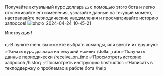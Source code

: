 Получайте актуальный курс доллара 💵 с помощью этого бота и легко отслеживайте его изменения, узнавайте данные на текущий момент, настраивайте периодические уведомления и просматривайте историю запросов!
![photo_2024-04-24_10-45-21](https://github.com/Timmn3/dollar_rate_queries/assets/90189283/31a8a0bb-21f8-4c53-8c21-ff19cc4b3681)

Инструкция❗️

👉В пункте menu вы можете выбрать команды, или ввести их вручную:
✅Узнать курс доллара на текущий момент /dollar_rate
✅Получать данные периодически /receive_on_time
✅Просмотреть историю запросов /history
✅Посмотреть инструкцию /instruction
✅Написать в техподдержку о проблемах в работе бота /help
